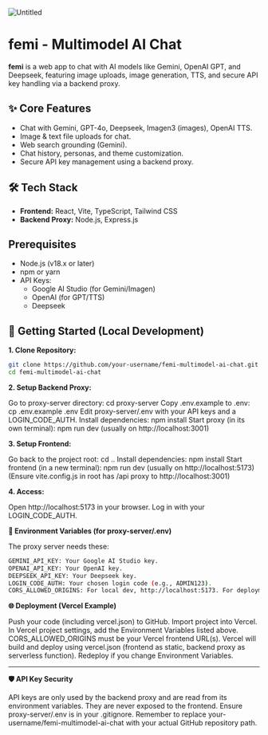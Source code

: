 ![Untitled](https://github.com/user-attachments/assets/460db9ab-3804-4e7c-bddc-42fadeb96462)

# femi - Multimodel AI Chat

**femi** is a web app to chat with AI models like Gemini, OpenAI GPT, and Deepseek, featuring image uploads, image generation, TTS, and secure API key handling via a backend proxy.

## ✨ Core Features

*   Chat with Gemini, GPT-4o, Deepseek, Imagen3 (images), OpenAI TTS.
*   Image & text file uploads for chat.
*   Web search grounding (Gemini).
*   Chat history, personas, and theme customization.
*   Secure API key management using a backend proxy.

## 🛠️ Tech Stack

*   **Frontend:** React, Vite, TypeScript, Tailwind CSS
*   **Backend Proxy:** Node.js, Express.js

## Prerequisites

*   Node.js (v18.x or later)
*   npm or yarn
*   API Keys:
    *   Google AI Studio (for Gemini/Imagen)
    *   OpenAI (for GPT/TTS)
    *   Deepseek

## 🚀 Getting Started (Local Development)

**1. Clone Repository:**

```bash
git clone https://github.com/your-username/femi-multimodel-ai-chat.git
cd femi-multimodel-ai-chat
```

**2. Setup Backend Proxy:**

Go to proxy-server directory: cd proxy-server
Copy .env.example to .env: cp .env.example .env
Edit proxy-server/.env with your API keys and a LOGIN_CODE_AUTH.
Install dependencies: npm install
Start proxy (in its own terminal): npm run dev (usually on http://localhost:3001)

**3. Setup Frontend:**

Go back to the project root: cd ..
Install dependencies: npm install
Start frontend (in a new terminal): npm run dev (usually on http://localhost:5173)
(Ensure vite.config.js in root has /api proxy to http://localhost:3001)

**4. Access:**

Open http://localhost:5173 in your browser. Log in with your LOGIN_CODE_AUTH.

**🔑 Environment Variables (for proxy-server/.env)**

The proxy server needs these:
```bash
GEMINI_API_KEY: Your Google AI Studio key.
OPENAI_API_KEY: Your OpenAI key.
DEEPSEEK_API_KEY: Your Deepseek key.
LOGIN_CODE_AUTH: Your chosen login code (e.g., ADMIN123).
CORS_ALLOWED_ORIGINS: For local dev, http://localhost:5173. For deployment, your Vercel frontend URL.
```

**🌐 Deployment (Vercel Example)**

Push your code (including vercel.json) to GitHub.
Import project into Vercel.
In Vercel project settings, add the Environment Variables listed above.
CORS_ALLOWED_ORIGINS must be your Vercel frontend URL(s).
Vercel will build and deploy using vercel.json (frontend as static, backend proxy as serverless function). Redeploy if you change Environment Variables.
______________________________________________
**🛡️ API Key Security**

API keys are only used by the backend proxy and are read from its environment variables. They are never exposed to the frontend. Ensure proxy-server/.env is in your .gitignore.
Remember to replace your-username/femi-multimodel-ai-chat with your actual GitHub repository path.
